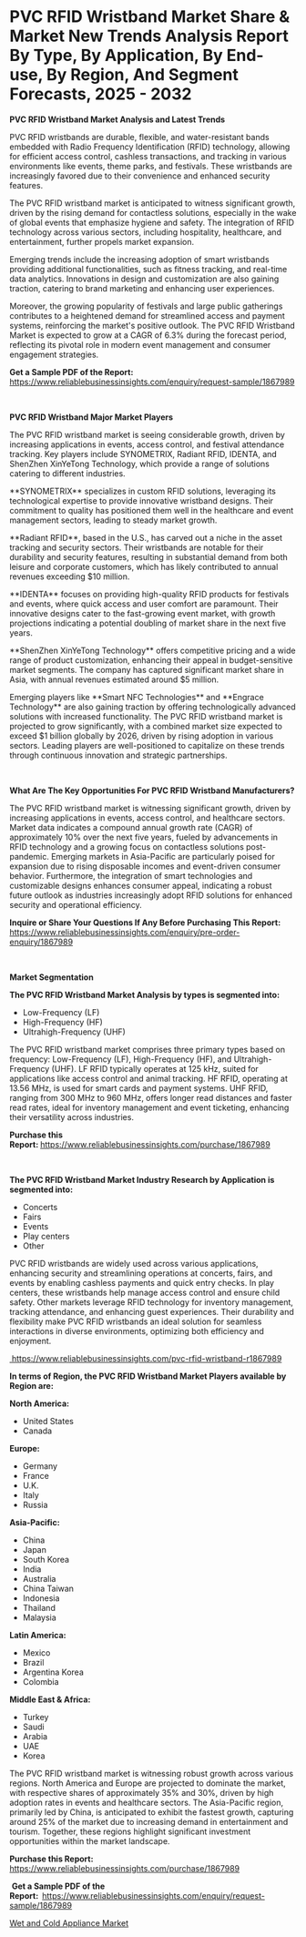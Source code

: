<p><h1>PVC RFID Wristband Market Share & Market New Trends Analysis Report By Type, By Application, By End-use, By Region, And Segment Forecasts, 2025 - 2032</h1></p><p><strong>PVC RFID Wristband Market Analysis and Latest Trends</strong></p>
<p><p>PVC RFID wristbands are durable, flexible, and water-resistant bands embedded with Radio Frequency Identification (RFID) technology, allowing for efficient access control, cashless transactions, and tracking in various environments like events, theme parks, and festivals. These wristbands are increasingly favored due to their convenience and enhanced security features. </p><p>The PVC RFID wristband market is anticipated to witness significant growth, driven by the rising demand for contactless solutions, especially in the wake of global events that emphasize hygiene and safety. The integration of RFID technology across various sectors, including hospitality, healthcare, and entertainment, further propels market expansion. </p><p>Emerging trends include the increasing adoption of smart wristbands providing additional functionalities, such as fitness tracking, and real-time data analytics. Innovations in design and customization are also gaining traction, catering to brand marketing and enhancing user experiences. </p><p>Moreover, the growing popularity of festivals and large public gatherings contributes to a heightened demand for streamlined access and payment systems, reinforcing the market's positive outlook. The PVC RFID Wristband Market is expected to grow at a CAGR of 6.3% during the forecast period, reflecting its pivotal role in modern event management and consumer engagement strategies.</p></p>
<p><strong>Get a Sample PDF of the Report:&nbsp;</strong> <a href="https://www.reliablebusinessinsights.com/enquiry/request-sample/1867989?utm_campaign=2142&utm_medium=2&utm_source=Github&utm_content=ia&utm_term=10022025&utm_id=pvc-rfid-wristband">https://www.reliablebusinessinsights.com/enquiry/request-sample/1867989</a></p>
<p>&nbsp;</p>
<p><strong>PVC RFID Wristband Major Market Players</strong></p>
<p><p>The PVC RFID wristband market is seeing considerable growth, driven by increasing applications in events, access control, and festival attendance tracking. Key players include SYNOMETRIX, Radiant RFID, IDENTA, and ShenZhen XinYeTong Technology, which provide a range of solutions catering to different industries.</p><p>**SYNOMETRIX** specializes in custom RFID solutions, leveraging its technological expertise to provide innovative wristband designs. Their commitment to quality has positioned them well in the healthcare and event management sectors, leading to steady market growth.</p><p>**Radiant RFID**, based in the U.S., has carved out a niche in the asset tracking and security sectors. Their wristbands are notable for their durability and security features, resulting in substantial demand from both leisure and corporate customers, which has likely contributed to annual revenues exceeding $10 million.</p><p>**IDENTA** focuses on providing high-quality RFID products for festivals and events, where quick access and user comfort are paramount. Their innovative designs cater to the fast-growing event market, with growth projections indicating a potential doubling of market share in the next five years.</p><p>**ShenZhen XinYeTong Technology** offers competitive pricing and a wide range of product customization, enhancing their appeal in budget-sensitive market segments. The company has captured significant market share in Asia, with annual revenues estimated around $5 million.</p><p>Emerging players like **Smart NFC Technologies** and **Engrace Technology** are also gaining traction by offering technologically advanced solutions with increased functionality. The PVC RFID wristband market is projected to grow significantly, with a combined market size expected to exceed $1 billion globally by 2026, driven by rising adoption in various sectors. Leading players are well-positioned to capitalize on these trends through continuous innovation and strategic partnerships.</p></p>
<p>&nbsp;</p>
<p><strong>What Are The Key Opportunities For PVC RFID Wristband Manufacturers?</strong></p>
<p><p>The PVC RFID wristband market is witnessing significant growth, driven by increasing applications in events, access control, and healthcare sectors. Market data indicates a compound annual growth rate (CAGR) of approximately 10% over the next five years, fueled by advancements in RFID technology and a growing focus on contactless solutions post-pandemic. Emerging markets in Asia-Pacific are particularly poised for expansion due to rising disposable incomes and event-driven consumer behavior. Furthermore, the integration of smart technologies and customizable designs enhances consumer appeal, indicating a robust future outlook as industries increasingly adopt RFID solutions for enhanced security and operational efficiency.</p></p>
<p><strong>Inquire or Share Your Questions If Any Before Purchasing This Report:</strong> <a href="https://www.reliablebusinessinsights.com/enquiry/pre-order-enquiry/1867989?utm_campaign=2142&utm_medium=2&utm_source=Github&utm_content=ia&utm_term=10022025&utm_id=pvc-rfid-wristband">https://www.reliablebusinessinsights.com/enquiry/pre-order-enquiry/1867989</a></p>
<p>&nbsp;</p>
<p><strong>Market Segmentation</strong></p>
<p><strong>The PVC RFID Wristband Market Analysis by types is segmented into:</strong></p>
<p><ul><li>Low-Frequency (LF)</li><li>High-Frequency (HF)</li><li>Ultrahigh-Frequency (UHF)</li></ul></p>
<p><p>The PVC RFID wristband market comprises three primary types based on frequency: Low-Frequency (LF), High-Frequency (HF), and Ultrahigh-Frequency (UHF). LF RFID typically operates at 125 kHz, suited for applications like access control and animal tracking. HF RFID, operating at 13.56 MHz, is used for smart cards and payment systems. UHF RFID, ranging from 300 MHz to 960 MHz, offers longer read distances and faster read rates, ideal for inventory management and event ticketing, enhancing their versatility across industries.</p></p>
<p><strong>Purchase this Report:&nbsp;</strong><a href="https://www.reliablebusinessinsights.com/purchase/1867989?utm_campaign=2142&utm_medium=2&utm_source=Github&utm_content=ia&utm_term=10022025&utm_id=pvc-rfid-wristband">https://www.reliablebusinessinsights.com/purchase/1867989</a></p>
<p>&nbsp;</p>
<p><strong>The PVC RFID Wristband Market Industry Research by Application is segmented into:</strong></p>
<p><ul><li>Concerts</li><li>Fairs</li><li>Events</li><li>Play centers</li><li>Other</li></ul></p>
<p><p>PVC RFID wristbands are widely used across various applications, enhancing security and streamlining operations at concerts, fairs, and events by enabling cashless payments and quick entry checks. In play centers, these wristbands help manage access control and ensure child safety. Other markets leverage RFID technology for inventory management, tracking attendance, and enhancing guest experiences. Their durability and flexibility make PVC RFID wristbands an ideal solution for seamless interactions in diverse environments, optimizing both efficiency and enjoyment.</p></p>
<p><a href="https://www.reliablebusinessinsights.com/pvc-rfid-wristband-r1867989?utm_campaign=2142&utm_medium=2&utm_source=Github&utm_content=ia&utm_term=10022025&utm_id=pvc-rfid-wristband">&nbsp;https://www.reliablebusinessinsights.com/pvc-rfid-wristband-r1867989</a></p>
<p><strong>In terms of Region, the PVC RFID Wristband Market Players available by Region are:</strong></p>
<p>
    <p> <strong> North America: </strong>
        <ul>
            <li>United States</li>
            <li>Canada</li>
        </ul>
        </p> 
    <p> <strong> Europe: </strong>
        <ul>
            <li>Germany</li>
            <li>France</li>
            <li>U.K.</li>
            <li>Italy</li>
            <li>Russia</li>
        </ul>
        </p> 
    <p> <strong> Asia-Pacific: </strong>
        <ul>
            <li>China</li>
            <li>Japan</li>
            <li>South Korea</li>
            <li>India</li>
            <li>Australia</li>
            <li>China Taiwan</li>
            <li>Indonesia</li>
            <li>Thailand</li>
            <li>Malaysia</li>
        </ul>
        </p> 
    <p> <strong> Latin America: </strong>
        <ul>
            <li>Mexico</li>
            <li>Brazil</li>
            <li>Argentina Korea</li>
            <li>Colombia</li>
        </ul>
        </p> 
    <p> <strong> Middle East & Africa: </strong>
        <ul>
            <li>Turkey</li>
            <li>Saudi</li>
            <li>Arabia</li>
            <li>UAE</li>
            <li>Korea</li>
        </ul>
    </p>
    </p>
<p><p>The PVC RFID wristband market is witnessing robust growth across various regions. North America and Europe are projected to dominate the market, with respective shares of approximately 35% and 30%, driven by high adoption rates in events and healthcare sectors. The Asia-Pacific region, primarily led by China, is anticipated to exhibit the fastest growth, capturing around 25% of the market due to increasing demand in entertainment and tourism. Together, these regions highlight significant investment opportunities within the market landscape.</p></p>
<p><strong>Purchase this Report: </strong><a href="https://www.reliablebusinessinsights.com/purchase/1867989?utm_campaign=2142&utm_medium=2&utm_source=Github&utm_content=ia&utm_term=10022025&utm_id=pvc-rfid-wristband">https://www.reliablebusinessinsights.com/purchase/1867989</a></p>
<p>&nbsp;<strong>Get a Sample PDF of the Report:&nbsp;&nbsp;</strong><a href="https://www.reliablebusinessinsights.com/enquiry/request-sample/1867989?utm_campaign=2142&utm_medium=2&utm_source=Github&utm_content=ia&utm_term=10022025&utm_id=pvc-rfid-wristband">https://www.reliablebusinessinsights.com/enquiry/request-sample/1867989</a></p>
<p><strong></strong></p>
<p><p><a href="https://github.com/FosterFahey91/Market-Research-Report-List-1/blob/main/wet-and-cold-appliance-market.md?utm_campaign=2142&utm_medium=2&utm_source=Github&utm_content=ia&utm_term=10022025&utm_id=pvc-rfid-wristband">Wet and Cold Appliance Market</a></p></p>